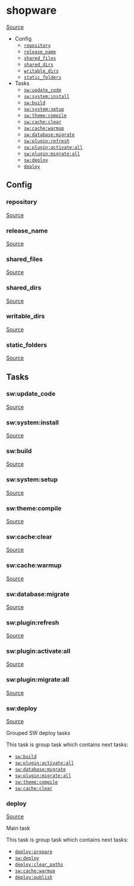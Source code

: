 <!-- DO NOT EDIT THIS FILE! -->
<!-- Instead edit recipe/shopware.php -->
<!-- Then run bin/docgen -->

# shopware

[Source](/recipe/shopware.php)



* Config
  * [`repository`](#repository)
  * [`release_name`](#release_name)
  * [`shared_files`](#shared_files)
  * [`shared_dirs`](#shared_dirs)
  * [`writable_dirs`](#writable_dirs)
  * [`static_folders`](#static_folders)
* Tasks
  * [`sw:update_code`](#swupdate_code)
  * [`sw:system:install`](#swsysteminstall)
  * [`sw:build`](#swbuild)
  * [`sw:system:setup`](#swsystemsetup)
  * [`sw:theme:compile`](#swthemecompile)
  * [`sw:cache:clear`](#swcacheclear)
  * [`sw:cache:warmup`](#swcachewarmup)
  * [`sw:database:migrate`](#swdatabasemigrate)
  * [`sw:plugin:refresh`](#swpluginrefresh)
  * [`sw:plugin:activate:all`](#swpluginactivateall)
  * [`sw:plugin:migrate:all`](#swpluginmigrateall)
  * [`sw:deploy`](#swdeploy)
  * [`deploy`](#deploy)

## Config
### repository
[Source](/recipe/shopware.php#L6)



### release_name
[Source](/recipe/shopware.php#L8)



### shared_files
[Source](/recipe/shopware.php#L12)



### shared_dirs
[Source](/recipe/shopware.php#L15)



### writable_dirs
[Source](/recipe/shopware.php#L24)



### static_folders
[Source](/recipe/shopware.php#L33)




## Tasks
### sw:update_code
[Source](/recipe/shopware.php#L35)



### sw:system:install
[Source](/recipe/shopware.php#L38)



### sw:build
[Source](/recipe/shopware.php#L41)



### sw:system:setup
[Source](/recipe/shopware.php#L44)



### sw:theme:compile
[Source](/recipe/shopware.php#L47)



### sw:cache:clear
[Source](/recipe/shopware.php#L50)



### sw:cache:warmup
[Source](/recipe/shopware.php#L53)



### sw:database:migrate
[Source](/recipe/shopware.php#L57)



### sw:plugin:refresh
[Source](/recipe/shopware.php#L60)



### sw:plugin:activate:all
[Source](/recipe/shopware.php#L63)



### sw:plugin:migrate:all
[Source](/recipe/shopware.php#L96)



### sw:deploy
[Source](/recipe/shopware.php#L132)

Grouped SW deploy tasks

This task is group task which contains next tasks:
* [`sw:build`](/docs/recipe/shopware.md#swbuild)
* [`sw:plugin:activate:all`](/docs/recipe/shopware.md#swpluginactivateall)
* [`sw:database:migrate`](/docs/recipe/shopware.md#swdatabasemigrate)
* [`sw:plugin:migrate:all`](/docs/recipe/shopware.md#swpluginmigrateall)
* [`sw:theme:compile`](/docs/recipe/shopware.md#swthemecompile)
* [`sw:cache:clear`](/docs/recipe/shopware.md#swcacheclear)


### deploy
[Source](/recipe/shopware.php#L144)

Main task

This task is group task which contains next tasks:
* [`deploy:prepare`](/docs/recipe/common.md#deployprepare)
* [`sw:deploy`](/docs/recipe/shopware.md#swdeploy)
* [`deploy:clear_paths`](/docs/recipe/deploy/clear_paths.md#deployclear_paths)
* [`sw:cache:warmup`](/docs/recipe/shopware.md#swcachewarmup)
* [`deploy:publish`](/docs/recipe/common.md#deploypublish)


